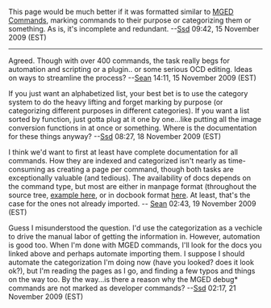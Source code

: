 This page would be much better if it was formatted similar to [MGED
Commands](MGED_Commands.md), marking commands to their purpose
or categorizing them or something. As is, it's incomplete and redundant.
--[Ssd](/wiki/user/Ssd.md) 09:42, 15 November 2009 (EST)

------------------------------------------------------------------------

Agreed. Though with over 400 commands, the task really begs for
automation and scripting or a plugin.. or some serious OCD editing.
Ideas on ways to streamline the process? --[Sean](/wiki/user/Sean.md)
14:11, 15 November 2009 (EST)


If you just want an alphabetized list, your best bet is to use the
category system to do the heavy lifting and forget marking by purpose
(or categorizing different purposes in different categories). If you
want a list sorted by function, just gotta plug at it one by one...like
putting all the image conversion functions in at once or something.
Where is the documentation for these things anyway?
--[Ssd](/wiki/user/Ssd.md) 08:27, 18 November 2009 (EST)

<!-- -->



I think we'd want to first at least have complete documentation for all
commands. How they are indexed and categorized isn't nearly as
time-consuming as creating a page per command, though both tasks are
exceptionally valuable (and tedious). The availability of docs depends
on the command type, but most are either in manpage format (throughout
the source tree, [example
here](http://brlcad.svn.sourceforge.net/viewvc/brlcad/brlcad/trunk/src/rt/rtshot.1?revision=33538&view=markup),
or in docbook format
[here](http://brlcad.svn.sourceforge.net/viewvc/brlcad/brlcad/trunk/doc/docbook/system/man1/en/).
At least, that's the case for the ones not already imported. --
[Sean](/wiki/user/Sean.md) 02:43, 19 November 2009 (EST)

Guess I misunderstood the question. I'd use the categorization as a
vechicle to drive the manual labor of getting the information in.
However, automation is good too. When I'm done with MGED commands, I'll
look for the docs you linked above and perhaps automate importing them.
I suppose I should automate the categorization I'm doing now (have you
looked? does it look ok?), but I'm reading the pages as I go, and
finding a few typos and things on the way too. By the way...is there a
reason why the MGED debug\* commands are not marked as developer
commands? --[Ssd](/wiki/user/Ssd.md) 02:17, 21 November 2009 (EST)
